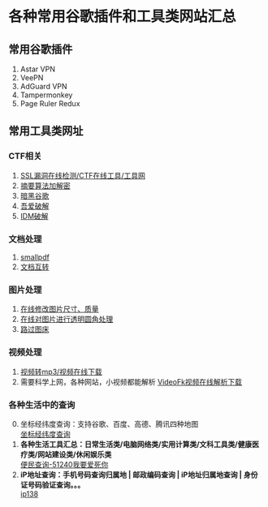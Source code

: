 # 各种常用谷歌插件和工具类网站汇总
## 常用谷歌插件
<ol>
  <li>Astar VPN</li>
  <li>VeePN</li>
  <li>AdGuard VPN</li>
  <li>Tampermonkey</li>
  <li>Page Ruler Redux</li>
</ol>

## 常用工具类网址
### CTF相关
1. [SSL漏洞在线检测/CTF在线工具/工具网](https://www.ssleye.com/)
2. [摘要算法加解密](http://www.mxcz.net/)
3. [暗黑谷歌](https://www.shodan.io/)
4. [吾爱破解](https://www.52pojie.cn/)
5. [IDM破解](https://crackingpatching.com/)
### 文档处理
1. [smallpdf](https://smallpdf.com/)
2. [文档互转](https://www.addpdf.cn/)
### 图片处理
1. [在线修改图片尺寸、质量](https://www.yasuotu.com/)
2. [在线对图片进行透明圆角处理](http://yj.duduxuexi.com/)
3. [路过图床](https://imgchr.com/)
### 视频处理
1. [视频转mp3/视频在线下载](https://offmp3.com/)
2. 需要科学上网，各种网站，小视频都能解析
[VideoFk视频在线解析下载](https://www.videofk.com/)
### 各种生活中的查询
0. 坐标经纬度查询：支持谷歌、百度、高德、腾讯四种地图</br>
[坐标经纬度查询](https://offmp3.com/)
1. **各种生活工具汇总：日常生活类/电脑网络类/实用计算类/文科工具类/健康医疗类/网站建设类/休闲娱乐类**</br>
[便民查询-51240我要爱死你](https://www.51240.com/)
2. **iP地址查询：手机号码查询归属地 | 邮政编码查询 | iP地址归属地查询 | 身份证号码验证查询。。。**</br>
[ip138](https://www.ip138.com/)

